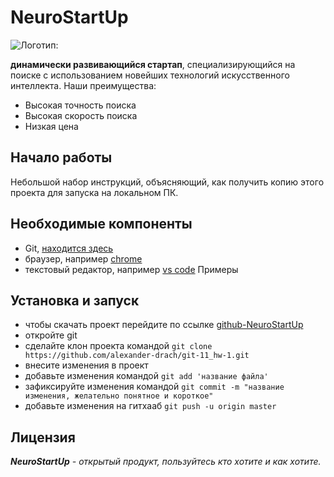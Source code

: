# NeuroStartUp
![Логотип:](https://camo.githubusercontent.com/c6727c717cad1e4820481abb87524f90782445c5/68747470733a2f2f692e696d6775722e636f6d2f495a4f525769492e706e67)

**динамически развивающийся стартап**, специализирующийся на поиске с использованием новейших технологий искусственного интеллекта. Наши преимущества:

* Высокая точность поиска
* Высокая скорость поиска
* Низкая цена

## Начало работы

Небольшой набор инструкций, объясняющий, как получить копию этого проекта для запуска на локальном ПК.

## Необходимые компоненты

* Git, [находится здесь](https://git-scm.com/downloads)
* браузер, например [chrome](https://www.google.ru/chrome/)
* текстовый редактор, например [vs code](https://code.visualstudio.com/)
Примеры

## Установка и запуск

* чтобы скачать проект перейдите по ссылке [github-NeuroStartUp](https://github.com/alexander-drach/git-11_hw-1)
* откройте git
* сделайте клон проекта командой
`git clone https://github.com/alexander-drach/git-11_hw-1.git`
* внесите изменения в проект
* добавьте изменения командой
`git add 'название файла'`
* зафиксируйте изменения командой
`git commit -m "название изменения, желательно понятное и короткое"`
* добавьте изменения на гитхааб
`git push -u origin master`


## Лицензия

***NeuroStartUp** - открытый продукт, пользуйтесь кто хотите и как хотите.*